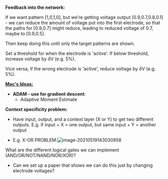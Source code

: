 **Feedback into the network:**

If we want pattern [1,0,1,0], but we're getting voltage output [0.9,0.7,0.8,0.1] - we can reduce the amount of voltage put into the first electrode, so that the paths for [0.9,0.7] might reduce, leading to reduced voltage of 0.7, maybe to [0.9,0.5].



Then keep doing this until only the target patterns are shown. 

Set a threshold for when the electrode is 'active'. If below threshold, increase voltage by $\delta$V (e.g. 5%). 

Vice versa, if the wrong electrode is 'active', reduce voltage by $\delta$V (e.g. 5%).



<u>**Mac's Ideas:**</u>

- **ADAM - use for gradient descent**:
  - Adaptive Moment Estimate



**Context specificity problem:**

- Have input, output, and a context layer (X or Y) to get two different outputs. E.g. if input + X = one output, but same input + Y = another output

- E.g. X-OR PROBLEM:![image-20210519143030958](C:\Users\61424\AppData\Roaming\Typora\typora-user-images\image-20210519143030958.png)

What are the different logical gates we can implement (AND/OR/NOT/NAND/NOR/XOR)?

- Can we set up a paper that shows we can do this just by changing electrode voltages?



